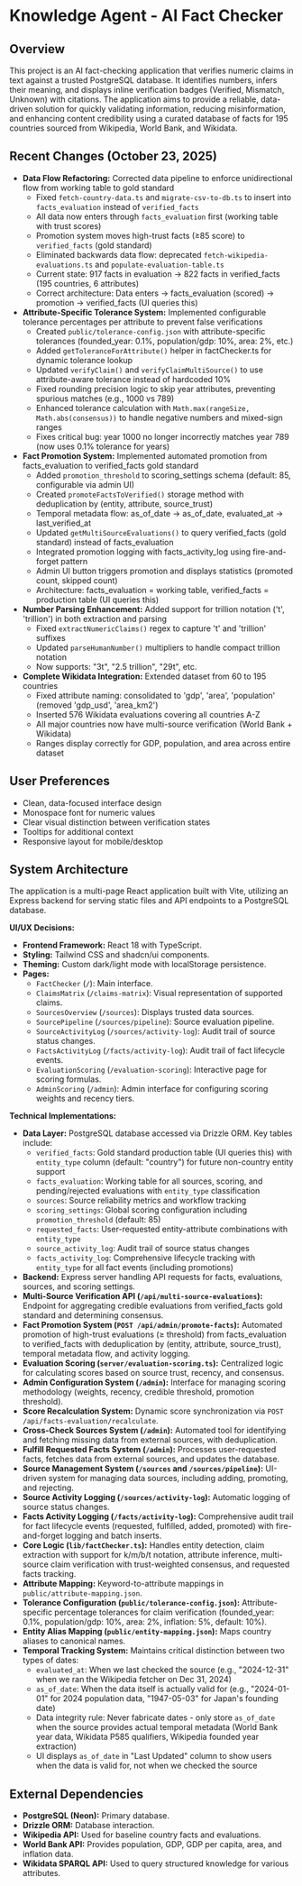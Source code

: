 # Knowledge Agent - AI Fact Checker

## Overview
This project is an AI fact-checking application that verifies numeric claims in text against a trusted PostgreSQL database. It identifies numbers, infers their meaning, and displays inline verification badges (Verified, Mismatch, Unknown) with citations. The application aims to provide a reliable, data-driven solution for quickly validating information, reducing misinformation, and enhancing content credibility using a curated database of facts for 195 countries sourced from Wikipedia, World Bank, and Wikidata.

## Recent Changes (October 23, 2025)
- **Data Flow Refactoring:** Corrected data pipeline to enforce unidirectional flow from working table to gold standard
  - Fixed `fetch-country-data.ts` and `migrate-csv-to-db.ts` to insert into `facts_evaluation` instead of `verified_facts`
  - All data now enters through `facts_evaluation` first (working table with trust scores)
  - Promotion system moves high-trust facts (≥85 score) to `verified_facts` (gold standard)
  - Eliminated backwards data flow: deprecated `fetch-wikipedia-evaluations.ts` and `populate-evaluation-table.ts`
  - Current state: 917 facts in evaluation → 822 facts in verified_facts (195 countries, 6 attributes)
  - Correct architecture: Data enters → facts_evaluation (scored) → promotion → verified_facts (UI queries this)
- **Attribute-Specific Tolerance System:** Implemented configurable tolerance percentages per attribute to prevent false verifications
  - Created `public/tolerance-config.json` with attribute-specific tolerances (founded_year: 0.1%, population/gdp: 10%, area: 2%, etc.)
  - Added `getToleranceForAttribute()` helper in factChecker.ts for dynamic tolerance lookup
  - Updated `verifyClaim()` and `verifyClaimMultiSource()` to use attribute-aware tolerance instead of hardcoded 10%
  - Fixed rounding precision logic to skip year attributes, preventing spurious matches (e.g., 1000 vs 789)
  - Enhanced tolerance calculation with `Math.max(rangeSize, Math.abs(consensus))` to handle negative numbers and mixed-sign ranges
  - Fixes critical bug: year 1000 no longer incorrectly matches year 789 (now uses 0.1% tolerance for years)
- **Fact Promotion System:** Implemented automated promotion from facts_evaluation to verified_facts gold standard
  - Added `promotion_threshold` to scoring_settings schema (default: 85, configurable via admin UI)
  - Created `promoteFactsToVerified()` storage method with deduplication by (entity, attribute, source_trust)
  - Temporal metadata flow: as_of_date → as_of_date, evaluated_at → last_verified_at
  - Updated `getMultiSourceEvaluations()` to query verified_facts (gold standard) instead of facts_evaluation
  - Integrated promotion logging with facts_activity_log using fire-and-forget pattern
  - Admin UI button triggers promotion and displays statistics (promoted count, skipped count)
  - Architecture: facts_evaluation = working table, verified_facts = production table (UI queries this)
- **Number Parsing Enhancement:** Added support for trillion notation ('t', 'trillion') in both extraction and parsing
  - Fixed `extractNumericClaims()` regex to capture 't' and 'trillion' suffixes
  - Updated `parseHumanNumber()` multipliers to handle compact trillion notation
  - Now supports: "3t", "2.5 trillion", "29t", etc.
- **Complete Wikidata Integration:** Extended dataset from 60 to 195 countries
  - Fixed attribute naming: consolidated to 'gdp', 'area', 'population' (removed 'gdp_usd', 'area_km2')
  - Inserted 576 Wikidata evaluations covering all countries A-Z
  - All major countries now have multi-source verification (World Bank + Wikidata)
  - Ranges display correctly for GDP, population, and area across entire dataset

## User Preferences
- Clean, data-focused interface design
- Monospace font for numeric values
- Clear visual distinction between verification states
- Tooltips for additional context
- Responsive layout for mobile/desktop

## System Architecture
The application is a multi-page React application built with Vite, utilizing an Express backend for serving static files and API endpoints to a PostgreSQL database.

**UI/UX Decisions:**
- **Frontend Framework:** React 18 with TypeScript.
- **Styling:** Tailwind CSS and shadcn/ui components.
- **Theming:** Custom dark/light mode with localStorage persistence.
- **Pages:**
    - `FactChecker` (`/`): Main interface.
    - `ClaimsMatrix` (`/claims-matrix`): Visual representation of supported claims.
    - `SourcesOverview` (`/sources`): Displays trusted data sources.
    - `SourcePipeline` (`/sources/pipeline`): Source evaluation pipeline.
    - `SourceActivityLog` (`/sources/activity-log`): Audit trail of source status changes.
    - `FactsActivityLog` (`/facts/activity-log`): Audit trail of fact lifecycle events.
    - `EvaluationScoring` (`/evaluation-scoring`): Interactive page for scoring formulas.
    - `AdminScoring` (`/admin`): Admin interface for configuring scoring weights and recency tiers.

**Technical Implementations:**
- **Data Layer:** PostgreSQL database accessed via Drizzle ORM. Key tables include:
    - `verified_facts`: Gold standard production table (UI queries this) with `entity_type` column (default: "country") for future non-country entity support
    - `facts_evaluation`: Working table for all sources, scoring, and pending/rejected evaluations with `entity_type` classification
    - `sources`: Source reliability metrics and workflow tracking
    - `scoring_settings`: Global scoring configuration including `promotion_threshold` (default: 85)
    - `requested_facts`: User-requested entity-attribute combinations with `entity_type`
    - `source_activity_log`: Audit trail of source status changes
    - `facts_activity_log`: Comprehensive lifecycle tracking with `entity_type` for all fact events (including promotions)
- **Backend:** Express server handling API requests for facts, evaluations, sources, and scoring settings.
- **Multi-Source Verification API (`/api/multi-source-evaluations`):** Endpoint for aggregating credible evaluations from verified_facts gold standard and determining consensus.
- **Fact Promotion System (`POST /api/admin/promote-facts`):** Automated promotion of high-trust evaluations (≥ threshold) from facts_evaluation to verified_facts with deduplication by (entity, attribute, source_trust), temporal metadata flow, and activity logging.
- **Evaluation Scoring (`server/evaluation-scoring.ts`):** Centralized logic for calculating scores based on source trust, recency, and consensus.
- **Admin Configuration System (`/admin`):** Interface for managing scoring methodology (weights, recency, credible threshold, promotion threshold).
- **Score Recalculation System:** Dynamic score synchronization via `POST /api/facts-evaluation/recalculate`.
- **Cross-Check Sources System (`/admin`):** Automated tool for identifying and fetching missing data from external sources, with deduplication.
- **Fulfill Requested Facts System (`/admin`):** Processes user-requested facts, fetches data from external sources, and updates the database.
- **Source Management System (`/sources` and `/sources/pipeline`):** UI-driven system for managing data sources, including adding, promoting, and rejecting.
- **Source Activity Logging (`/sources/activity-log`):** Automatic logging of source status changes.
- **Facts Activity Logging (`/facts/activity-log`):** Comprehensive audit trail for fact lifecycle events (requested, fulfilled, added, promoted) with fire-and-forget logging and batch inserts.
- **Core Logic (`lib/factChecker.ts`):** Handles entity detection, claim extraction with support for k/m/b/t notation, attribute inference, multi-source claim verification with trust-weighted consensus, and requested facts tracking.
- **Attribute Mapping:** Keyword-to-attribute mappings in `public/attribute-mapping.json`.
- **Tolerance Configuration (`public/tolerance-config.json`):** Attribute-specific percentage tolerances for claim verification (founded_year: 0.1%, population/gdp: 10%, area: 2%, inflation: 5%, default: 10%).
- **Entity Alias Mapping (`public/entity-mapping.json`):** Maps country aliases to canonical names.
- **Temporal Tracking System:** Maintains critical distinction between two types of dates:
    - `evaluated_at`: When we last checked the source (e.g., "2024-12-31" when we ran the Wikipedia fetcher on Dec 31, 2024)
    - `as_of_date`: When the data itself is actually valid for (e.g., "2024-01-01" for 2024 population data, "1947-05-03" for Japan's founding date)
    - Data integrity rule: Never fabricate dates - only store `as_of_date` when the source provides actual temporal metadata (World Bank year data, Wikidata P585 qualifiers, Wikipedia founded year extraction)
    - UI displays `as_of_date` in "Last Updated" column to show users when the data is valid for, not when we checked the source

## External Dependencies
- **PostgreSQL (Neon):** Primary database.
- **Drizzle ORM:** Database interaction.
- **Wikipedia API:** Used for baseline country facts and evaluations.
- **World Bank API:** Provides population, GDP, GDP per capita, area, and inflation data.
- **Wikidata SPARQL API:** Used to query structured knowledge for various attributes.